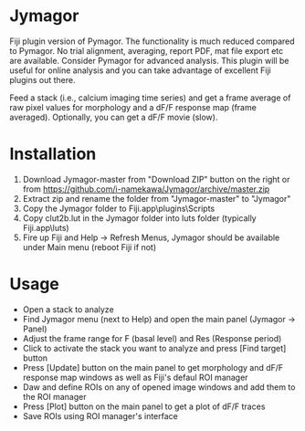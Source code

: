 # Jymagor
Fiji plugin version of Pymagor. The functionality is much reduced compared to Pymagor. No trial alignment, averaging, report PDF, mat file export etc are available. Consider Pymagor for advanced analysis. This plugin will be useful for online analysis and you can take advantage of excellent Fiji plugins out there.

Feed a stack (i.e., calcium imaging time series) and get a frame average of raw pixel values for morphology and a dF/F response map (frame averaged). Optionally, you can get a dF/F movie (slow).


# Installation

1. Download Jymagor-master from "Download ZIP" button on the right or from https://github.com/i-namekawa/Jymagor/archive/master.zip
2. Extract zip and rename the folder from "Jymagor-master" to "Jymagor"
3. Copy the Jymagor folder to Fiji.app\plugins\Scripts
3. Copy clut2b.lut in the Jymagor folder into luts folder (typically Fiji.app\luts)
4. Fire up Fiji and Help -> Refresh Menus, Jymagor should be available under Main menu (reboot Fiji if not)

# Usage

- Open a stack to analyze
- Find Jymagor menu (next to Help) and open the main panel (Jymagor -> Panel)
- Adjust the frame range for F (basal level) and Res (Response period)
- Click to activate the stack you want to analyze and press [Find target] button
- Press [Update] button on the main panel to get morphology and dF/F response map windows as well as Fiji's defaul ROI manager
- Daw and define ROIs on any of opened image windows and add them to the ROI manager
- Press [Plot] button on the main panel to get a plot of dF/F traces
- Save ROIs using ROI manager's interface
